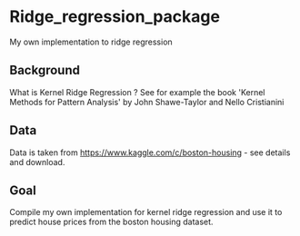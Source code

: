 # Ridge_regression_package
My own implementation to ridge regression 

## Background 
What is Kernel Ridge Regression ?
See for example the book 'Kernel Methods for Pattern Analysis' by John Shawe-Taylor and Nello Cristianini

## Data 

Data is taken from https://www.kaggle.com/c/boston-housing - see details and download.

## Goal 

Compile my own implementation for kernel ridge regression and use it to predict house prices from the boston housing dataset.  

